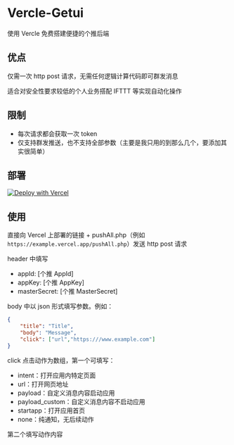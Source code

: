 # Vercle-Getui

使用 Vercle 免费搭建便捷的个推后端

## 优点

仅需一次 http post 请求，无需任何逻辑计算代码即可群发消息

适合对安全性要求较低的个人业务搭配 IFTTT 等实现自动化操作

## 限制

* 每次请求都会获取一次 token
* 仅支持群发推送，也不支持全部参数（主要是我只用的到那么几个，要添加其实很简单）

## 部署

[![Deploy with Vercel](https://vercel.com/button)](https://vercel.com/new/project?template=https://github.com/jiesou/Vercle-Getui/tree/main/)

## 使用

直接向 Vercel 上部署的链接 + pushAll.php（例如 `https://example.vercel.app/pushAll.php`）发送 http post 请求

header 中填写

* appId: [个推 AppId]
* appKey: [个推 AppKey]
* masterSecret: [个推 MasterSecret]

body 中以 json 形式填写参数。例如：

```json
{
    "title": "Title",
    "body": "Message",
    "click": ["url","https:///www.example.com"]
}
```

click 点击动作为数组，第一个可填写：

* intent：打开应用内特定页面
* url：打开网页地址
* payload：自定义消息内容启动应用
* payload_custom：自定义消息内容不启动应用
* startapp：打开应用首页
* none：纯通知，无后续动作

第二个填写动作内容
